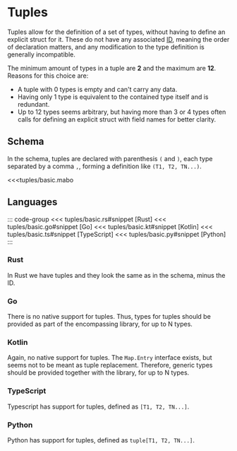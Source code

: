 # Tuples

Tuples allow for the definition of a set of types, without having to define an explicit struct for it. These do not have any associated [ID](index.md#identifiers), meaning the order of declaration matters, and any modification to the type definition is generally incompatible.

The minimum amount of types in a tuple are **2** and the maximum are **12**. Reasons for this choice are:

- A tuple with 0 types is empty and can't carry any data.
- Having only 1 type is equivalent to the contained type itself and is redundant.
- Up to 12 types seems arbitrary, but having more than 3 or 4 types often calls for defining an explicit struct with field names for better clarity.

## Schema

In the schema, tuples are declared with parenthesis `(` and `)`, each type separated by a comma `,`, forming a definition like `(T1, T2, TN...)`.

<<<tuples/basic.mabo

## Languages

::: code-group
<<< tuples/basic.rs#snippet [Rust]
<<< tuples/basic.go#snippet [Go]
<<< tuples/basic.kt#snippet [Kotlin]
<<< tuples/basic.ts#snippet [TypeScript]
<<< tuples/basic.py#snippet [Python]
:::

### Rust

In Rust we have tuples and they look the same as in the schema, minus the ID.

### Go

There is no native support for tuples. Thus, types for tuples should be provided as part of the encompassing library, for up to N types.

### Kotlin

Again, no native support for tuples. The `Map.Entry` interface exists, but seems not to be meant as tuple replacement. Therefore, generic types should be provided together with the library, for up to N types.

### TypeScript

Typescript has support for tuples, defined as `[T1, T2, TN...]`.

### Python

Python has support for tuples, defined as `tuple[T1, T2, TN...]`.
